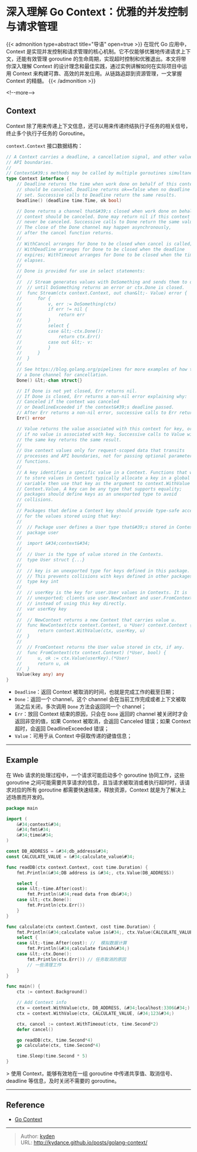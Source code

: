 # 深入理解 Go Context：优雅的并发控制与请求管理


{{&lt; admonition type=abstract title=&#34;导语&#34; open=true &gt;}}
在现代 Go 应用中，Context 是实现并发控制和请求管理的核心机制。它不仅能够优雅地传递请求上下文，还能有效管理 goroutine 的生命周期，实现超时控制和优雅退出。本文将带你深入理解 Context 的设计理念和最佳实践，通过实例讲解如何在实际项目中运用 Context 来构建可靠、高效的并发应用。从链路追踪到资源管理，一文掌握 Context 的精髓。
{{&lt; /admonition &gt;}}

&lt;!--more--&gt;

## Context

Context 除了用来传递上下文信息，还可以用来传递终结执行子任务的相关信号，终止多个执行子任务的 Goroutine。

`context.Context` 接口数据结构：

```Go
// A Context carries a deadline, a cancellation signal, and other values across
// API boundaries.
//
// Context&#39;s methods may be called by multiple goroutines simultaneously.
type Context interface {
	// Deadline returns the time when work done on behalf of this context
	// should be canceled. Deadline returns ok==false when no deadline is
	// set. Successive calls to Deadline return the same results.
	Deadline() (deadline time.Time, ok bool)

	// Done returns a channel that&#39;s closed when work done on behalf of this
	// context should be canceled. Done may return nil if this context can
	// never be canceled. Successive calls to Done return the same value.
	// The close of the Done channel may happen asynchronously,
	// after the cancel function returns.
	//
	// WithCancel arranges for Done to be closed when cancel is called;
	// WithDeadline arranges for Done to be closed when the deadline
	// expires; WithTimeout arranges for Done to be closed when the timeout
	// elapses.
	//
	// Done is provided for use in select statements:
	//
	//  // Stream generates values with DoSomething and sends them to out
	//  // until DoSomething returns an error or ctx.Done is closed.
	//  func Stream(ctx context.Context, out chan&lt;- Value) error {
	//  	for {
	//  		v, err := DoSomething(ctx)
	//  		if err != nil {
	//  			return err
	//  		}
	//  		select {
	//  		case &lt;-ctx.Done():
	//  			return ctx.Err()
	//  		case out &lt;- v:
	//  		}
	//  	}
	//  }
	//
	// See https://blog.golang.org/pipelines for more examples of how to use
	// a Done channel for cancellation.
	Done() &lt;-chan struct{}

	// If Done is not yet closed, Err returns nil.
	// If Done is closed, Err returns a non-nil error explaining why:
	// Canceled if the context was canceled
	// or DeadlineExceeded if the context&#39;s deadline passed.
	// After Err returns a non-nil error, successive calls to Err return the same error.
	Err() error

	// Value returns the value associated with this context for key, or nil
	// if no value is associated with key. Successive calls to Value with
	// the same key returns the same result.
	//
	// Use context values only for request-scoped data that transits
	// processes and API boundaries, not for passing optional parameters to
	// functions.
	//
	// A key identifies a specific value in a Context. Functions that wish
	// to store values in Context typically allocate a key in a global
	// variable then use that key as the argument to context.WithValue and
	// Context.Value. A key can be any type that supports equality;
	// packages should define keys as an unexported type to avoid
	// collisions.
	//
	// Packages that define a Context key should provide type-safe accessors
	// for the values stored using that key:
	//
	// 	// Package user defines a User type that&#39;s stored in Contexts.
	// 	package user
	//
	// 	import &#34;context&#34;
	//
	// 	// User is the type of value stored in the Contexts.
	// 	type User struct {...}
	//
	// 	// key is an unexported type for keys defined in this package.
	// 	// This prevents collisions with keys defined in other packages.
	// 	type key int
	//
	// 	// userKey is the key for user.User values in Contexts. It is
	// 	// unexported; clients use user.NewContext and user.FromContext
	// 	// instead of using this key directly.
	// 	var userKey key
	//
	// 	// NewContext returns a new Context that carries value u.
	// 	func NewContext(ctx context.Context, u *User) context.Context {
	// 		return context.WithValue(ctx, userKey, u)
	// 	}
	//
	// 	// FromContext returns the User value stored in ctx, if any.
	// 	func FromContext(ctx context.Context) (*User, bool) {
	// 		u, ok := ctx.Value(userKey).(*User)
	// 		return u, ok
	// 	}
	Value(key any) any
}

```

- `Deadline`：返回 Context 被取消的时间，也就是完成工作的截至日期；
- `Done`：返回一个 channel，这个 channel 会在当前工作完成或者上下文被取消之后关闭，多次调用 `Done` 方法会返回同一个 channel；
- `Err`：放回 Context 结束的原因，只会在 `Done` 返回的 channel 被关闭时才会返回非空的值，如果 Context 被取消，会返回 Canceled 错误；如果 Context 超时，会返回 DeadlineExceeded 错误；
- `Value`：可用于从 Context 中获取传递的键值信息；

---

## Example

在 Web 请求的处理过程中，一个请求可能启动多个 goroutine 协同工作，这些 goroutine 之间可能需要共享请求的信息，且当请求被取消或者执行超时时，该请求对应的所有 goroutine 都需要快速结束，释放资源，Context 就是为了解决上述场景而开发的。

```Go
package main

import (
	&#34;context&#34;
	&#34;fmt&#34;
	&#34;time&#34;
)

const DB_ADDRESS = &#34;db_address&#34;
const CALCULATE_VALUE = &#34;calculate_value&#34;

func readDB(ctx context.Context, cost time.Duration) {
	fmt.Println(&#34;DB address is &#34;, ctx.Value(DB_ADDRESS))

	select {
	case &lt;-time.After(cost):
		fmt.Println(&#34;read data from db&#34;)
	case &lt;-ctx.Done():
		fmt.Println(ctx.Err())
	}
}

func calculate(ctx context.Context, cost time.Duration) {
	fmt.Println(&#34;calculate value is&#34;, ctx.Value(CALCULATE_VALUE))
	select {
	case &lt;-time.After(cost): //  模拟数据计算
		fmt.Println(&#34;calculate finish&#34;)
	case &lt;-ctx.Done():
		fmt.Println(ctx.Err()) // 任务取消的原因
		// 一些清理工作
	}
}

func main() {
	ctx := context.Background()

	// Add Context info
	ctx = context.WithValue(ctx, DB_ADDRESS, &#34;localhost:3306&#34;)
	ctx = context.WithValue(ctx, CALCULATE_VALUE, &#34;123&#34;)

	ctx, cancel := context.WithTimeout(ctx, time.Second*2)
	defer cancel()

	go readDB(ctx, time.Second*4)
	go calculate(ctx, time.Second*4)

	time.Sleep(time.Second * 5)
}

```

&gt; 使用 Context，能够有效地在一组 goroutine 中传递共享值、取消信号、deadline 等信息，及时关闭不需要的 goroutine。

---

## Reference

- [Go Context](https://github.com/golang/go/blob/release-branch.go1.22/src/context/context.go)


---

> Author: [kyden](https://github.com/kydance)  
> URL: http://kydance.github.io/posts/golang-context/  

